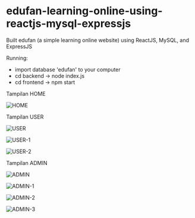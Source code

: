 # edufan-learning-online-using-reactjs-mysql-expressjs
Built edufan (a simple learning online website) using ReactJS, MySQL, and ExpressJS

Running:
- import database 'edufan' to your computer
- cd backend -> node index.js
- cd frontend -> npm start



Tampilan HOME


![HOME](https://user-images.githubusercontent.com/120441011/207941209-b178d603-370e-4edd-8dc7-807b15e8efaf.png)




Tampilan USER


![USER](https://user-images.githubusercontent.com/120441011/207941493-a86c53e4-2375-46fd-a73e-f16836eaa76e.png)


![USER-1](https://user-images.githubusercontent.com/120441011/207941510-1b9edcad-11d0-4786-b80c-045c98825f20.png)


![USER-2](https://user-images.githubusercontent.com/120441011/207941523-305d8230-d997-4a92-abdc-ec15a122926a.png)




Tampilan ADMIN


![ADMIN](https://user-images.githubusercontent.com/120441011/207941687-5de88b23-5719-4f62-88a5-d47137b91396.png)


![ADMIN-1](https://user-images.githubusercontent.com/120441011/207941702-346aba0b-d5d5-4774-a165-bbe2fd9e56c9.png)


![ADMIN-2](https://user-images.githubusercontent.com/120441011/207941709-d5392c87-5b1c-431b-985a-996fb5ba2365.png)


![ADMIN-3](https://user-images.githubusercontent.com/120441011/207941710-d8756d44-bcab-42d6-a2d7-64f4c3c3a0f1.png)


